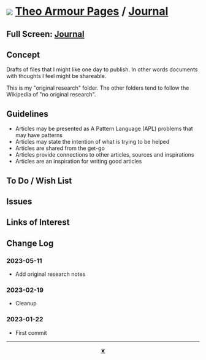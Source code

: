# [![](https://pushme-pullyou.github.io/assets/svg/octicon.svg )](https://github.com/theo-armour/pages/ "Source code on GitHub" ) [Theo Armour Pages]( https://theo-armour.github.io/pages/ "2023-02-19" ) / [Journal]( https://theo-armour.github.io/pages/00-journal/ "2023-02-19" )


<!--@@@
<div class=iframe-resize ><iframe src=https://theo-armour.github.io/pages/00-journal/ height=100% width=100% ></iframe></div>
_"Journal" in a resizable window_
@@@-->

## Full Screen: [Journal]( https://theo-armour.github.io/pages/00-journal/ )


## Concept

Drafts of files that I might like one day to publish. In other words documents with thoughts I feel might be shareable.

This is my "original research" folder. The other folders tend to follow the Wikipedia of "no original research".



## Guidelines

* Articles may be presented as A Pattern Language (APL) problems that may have patterns
* Articles may state the intention of what is trying to be helped
* Articles are shared from the get-go
* Articles provide connections to other articles, sources and inspirations
* Articles are an inspiration for writing good articles


## To Do / Wish List


## Issues


## Links of Interest


## Change Log

### 2023-05-11

* Add original research notes

### 2023-02-19

* Cleanup

### 2023-01-22

* First commit


***

<center title="Hello! Click me to go up to the top" ><a class=aDingbat href=javascript:window.scrollTo(0,0);> ❦ </a></center>
